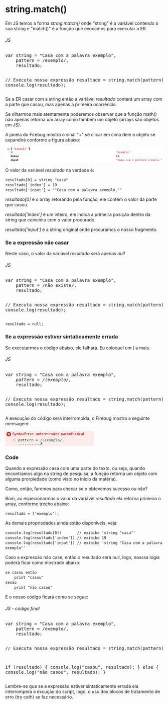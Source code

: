 string.match()
==============


Em JS temos a forma *string.match()* onde "string" é a variável contendo a sua string e "match()" é a função que evocamos
para executar a ER.

<div class="code">
<h6>JS</h6>
<pre>
var string = "Casa com a palavra exemplo",
    pattern = /exemplo/,
    resultado;

// Executa nossa expressão
resultado = string.match(pattern);
console.log(resultado);
</pre>
</div>

Se a ER casar com a string então a variável *resultado* conterá um array com a parte que casou, mas apenas a primeira
ocorrência.

Se olharmos mais atentamente poderemos observar que a função math() não apenas retorna um array como também um objeto
(arrays são objetos em JS).

A janela do Firebug mostra o sinal "+" se clicar em cima dele o objeto se expandirá conforme a figura abaixo:

<div class="imagem">
    <img src="match-resultado.png" alt="match-resultado" />
</div>

O valor da variável *resultado* na verdade é:

    resultado[0] = string "casa"
    resultado['index'] = 19
    resultado['input'] = ""Casa com a palavra exemplo.""

*resultado[0]* é o array retorando pela função, ele contém o valor da parte que casou.

*resultado['index']* é um inteiro, ele indica a primeira posição dentro da string que coincidiu com o valor procurado.

*resultado['input']* é a string original onde procuramos o nosso fragmento.



### Se a expressão não casar

Neste caso, o valor da variável *resultado* será apenas *null*

<div class="code">
<h6>JS</h6>
<pre>
var string = "Casa com a palavra exemplo",
    pattern = /não existe/,
    resultado;

// Executa nossa expressão
resultado = string.match(pattern);
console.log(resultado);
</pre>
</div>


    resultado = null;



### Se a expressão estiver sintaticamente errada

Se executarmos o código abaixo, ele falhará. Eu coloquei um ( a mais.

<div class="code">
<h6>JS</h6>
<pre>
var string = "Casa com a palavra exemplo",
    <em>pattern = /(exemplo/,</em>
    resultado;

// Executa nossa expressão
resultado = string.match(pattern);
console.log(resultado);
</pre>
</div>


A execução do código será interrompida, o Firebug mostra a seguinte mensagem:
<div class="imagem">
    <img src="match-erro.png" alt="match-resultado" />
</div>



### Code

Quando a expressão casa com uma parte do texto, ou seja, quando encontramos algo na string de pesquisa, a função retorna
um objeto com alguma prorpiedade (como visto no início da matéria).

Como, então, faremos para checar se o obtevemos sucesso ou não?

Bom, ao especionarmos o valor da variável *resultado* ela retorna primeiro o array, conforme trecho abaixo:

    resultado = ['exemplo'];

As demais propriedades ainda estão disponíveis, veja:

    console.log(resultado[0])       // exibibe 'string "casa"'
    console.log(resultado['index']) // exibibe 19
    console.log(resultado['input']) // exibibe 'string "Casa com a palavra exemplo"'


Caso a expressão não case, então o resultado será null, logo, nosssa lógia poderá ficar como mostrado abaixo:

    se casou então
        print "casou"
    senão
        print "não casou"

E o nosso código ficará como se segue:

<div class="code">
<h6>JS - código final</h6>
<pre>
var string = "Casa com a palavra exemplo",
    pattern = /exemplo/,
    resultado;

// Executa nossa expressão
resultado = string.match(pattern);

if (resultado) {
    console.log("casou", resultado);
} else {
    console.log("não casou", resultado);
}
</pre>
</div>

Lembre-se que se a expressão estiver sintaticamente errada ela interromperá a excução do script, logo, o uso dos blocos
de tratamento de erro (try cath) se faz necessário.